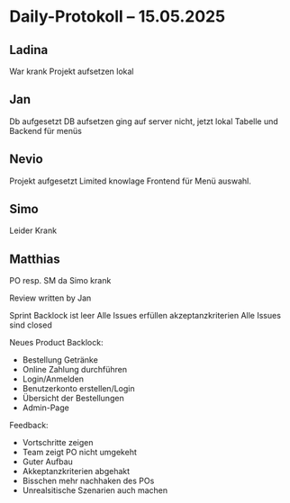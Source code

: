 # Daily-Protokoll – 15.05.2025



## Ladina

War krank
Projekt aufsetzen lokal

## Jan

Db aufgesetzt
DB aufsetzen ging auf server nicht, jetzt lokal
Tabelle und Backend für menüs

## Nevio

Projekt aufgesetzt
Limited knowlage
Frontend für Menü auswahl.

## Simo

Leider Krank

## Matthias

PO resp. SM da Simo krank


Review written by Jan

Sprint Backlock ist leer
Alle Issues erfüllen akzeptanzkriterien
Alle Issues sind closed

Neues Product Backlock:
- Bestellung Getränke
- Online Zahlung durchführen
- Login/Anmelden
- Benutzerkonto erstellen/Login
- Übersicht der Bestellungen
- Admin-Page


Feedback:
- Vortschritte zeigen
- Team zeigt PO nicht umgekeht
- Guter Aufbau
- Akkeptanzkriterien abgehakt
- Bisschen mehr nachhaken des POs
- Unrealsitische Szenarien auch machen

